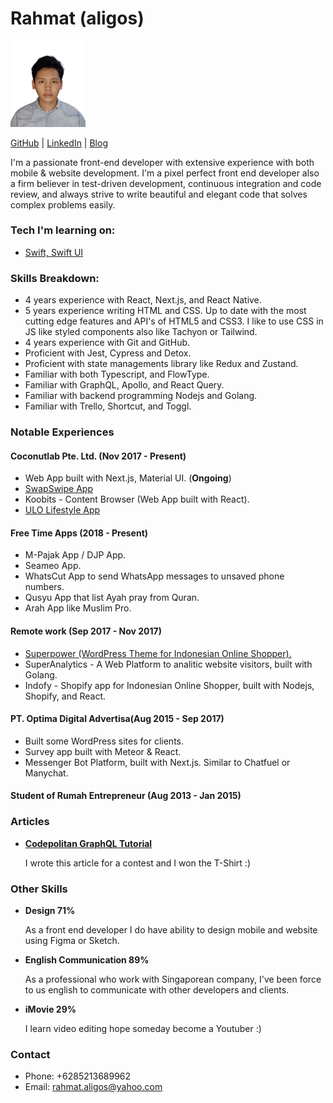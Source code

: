 # Rahmat (aligos)

<img src="https://github.com/aligos/aligos/blob/main/aligos-nobg.png" alt="aligos" width="120"/>

[GitHub](https://github.com/aligos) | [LinkedIn](https://www.linkedin.com/in/rahmat-aligos-10658888/) | [Blog](https://ge.rahmat.id)


I'm a passionate front-end developer with extensive experience with both mobile & website development. I'm a pixel perfect front end developer also a firm believer in test-driven development, continuous 
integration and code review, and always strive to write beautiful and elegant code that solves
complex problems easily.

### Tech I'm learning on:

* [Swift, Swift UI](https://exercism.org/profiles/aligos)

### Skills Breakdown:

* 4 years experience with React, Next.js, and React Native.
* 5 years experience writing HTML and CSS. Up to date with the most cutting edge
  features and API's of HTML5 and CSS3. I like to use CSS in JS like styled components also like Tachyon or Tailwind.
* 4 years experience with Git and GitHub.
* Proficient with Jest, Cypress and Detox.
* Proficient with state managements library like Redux and Zustand.
* Familiar with both Typescript, and FlowType.
* Familiar with GraphQL, Apollo, and React Query.
* Familiar with backend programming Nodejs and Golang.
* Familiar with Trello, Shortcut, and Toggl.

### Notable Experiences

#### Coconutlab Pte. Ltd. (Nov 2017 - Present)

- Web App built with Next.js, Material UI. (**Ongoing**)
- [SwapSwipe App](https://play.google.com/store/apps/details?id=co.swapswipe&hl=en_AU&gl=US)
- Koobits - Content Browser (Web App built with React).
- [ULO Lifestyle App](https://play.google.com/store/apps/details?id=life.ulo)


#### Free Time Apps (2018 - Present)

- M-Pajak App / DJP App.
- Seameo App.
- WhatsCut App to send WhatsApp messages to unsaved phone numbers.
- Qusyu App that list Ayah pray from Quran.
- Arah App like Muslim Pro.
 
#### Remote work (Sep 2017 - Nov 2017)

- [Superpower (WordPress Theme for Indonesian Online Shopper).](https://kreasiwp.com/downloads/superpower/)
- SuperAnalytics - A Web Platform to analitic website visitors, built with Golang.
- Indofy - Shopify app for Indonesian Online Shopper, built with Nodejs, Shopify, and React.

#### PT. Optima Digital Advertisa(Aug 2015 - Sep 2017)

- Built some WordPress sites for clients.
- Survey app built with Meteor & React.
- Messenger Bot Platform, built with Next.js. Similar to Chatfuel or Manychat.

#### Student of Rumah Entrepreneur (Aug 2013 - Jan 2015)

### Articles
 
* **[Codepolitan GraphQL Tutorial](https://www.codepolitan.com/vote-app-votemon-dengan-gaphql-dan-reactjs-581d89fe653c9-20911)**

  I wrote this article for a contest and I won the T-Shirt :)
  

### Other Skills

* **Design 71%**

  As a front end developer I do have ability to design mobile and website using Figma or Sketch.
  

* **English Communication 89%**

  As a professional who work with Singaporean company, I've been force to us english to communicate with other developers and clients.

* **iMovie 29%**

  I learn video editing hope someday become a Youtuber :)
  
### Contact

- Phone: +6285213689962
- Email: rahmat.aligos@yahoo.com
